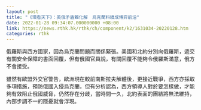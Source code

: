 ```yaml
---
layout: post
title: "《環看天下》：美俄矛盾難化解　烏克蘭料續成博弈前沿"
date: 2022-01-28 09:34:07.000000000 +08:00
link: https://news.rthk.hk/rthk/ch/component/k2/1631034-20220128.htm
categories: rthk
---
```


俄羅斯與西方國家，因為烏克蘭問題而關係緊張。美國和北約分別向俄羅斯，遞交有關安全保障的書面回覆，但有俄國官員說，有關回覆不能夠令俄羅斯滿意，俄方不會接受。

雖然有歐盟外交官警告，歐洲現在較前南斯拉夫解體後，更接近戰爭，西方亦採取多項措施，預防俄國入侵烏克蘭，但有分析認為，西方領導人對於要怎樣做，才能夠有效阻止俄國威脅，仍然存在分歧，當時間一久，北約表面的團結將無法維持，內部步調不一的隱憂就會浮現。
